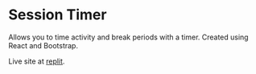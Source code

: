 # Session Timer

Allows you to time activity and break periods with a timer.
Created using React and Bootstrap.

Live site at [replit](https://replit.com/@lissajouslaser/session-timer).